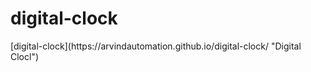# digital-clock
<a>
[digital-clock](https://arvindautomation.github.io/digital-clock/ "Digital Clocl")
